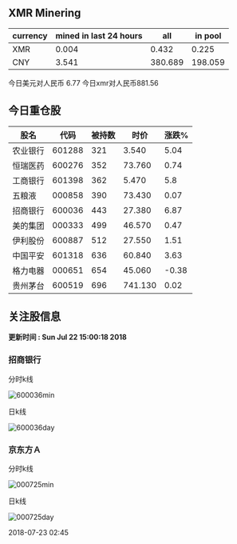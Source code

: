 ## XMR Minering

|currency|mined in last 24 hours|all|in pool|
|---|---|---|---|
|XMR|0.004|0.432|0.225|
|CNY|3.541|380.689|198.059|

今日美元对人民币 6.77	今日xmr对人民币881.56


## 今日重仓股 

|股名|代码|被持数|时价|涨跌%|
|---|---|---|---|---|
|农业银行|601288|321|3.540|5.04|
|恒瑞医药|600276|352|73.760|0.74|
|工商银行|601398|362|5.470|5.8|
|五粮液|000858|390|73.430|0.07|
|招商银行|600036|443|27.380|6.87|
|美的集团|000333|499|46.570|0.47|
|伊利股份|600887|512|27.550|1.51|
|中国平安|601318|636|60.840|3.63|
|格力电器|000651|654|45.060|-0.38|
|贵州茅台|600519|696|741.130|0.02|

## 关注股信息
**更新时间 : Sun Jul 22 15:00:18 2018**
### 招商银行 
分时k线

![600036min](http://image.sinajs.cn/newchart/min/n/sh600036.gif)

日k线

![600036day](http://image.sinajs.cn/newchart/daily/n/sh600036.gif)

### 京东方Ａ 
分时k线

![000725min](http://image.sinajs.cn/newchart/min/n/sz000725.gif)

日k线

![000725day](http://image.sinajs.cn/newchart/daily/n/sz000725.gif)

2018-07-23 02:45